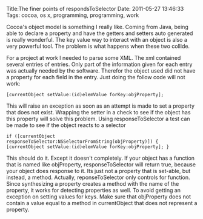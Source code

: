 Title:The finer points of respondsToSelector
Date: 2011-05-27 13:46:33
Tags: cocoa, os x, programming, programming, work

Cocoa's object model is something I really like. Coming from Java, being able
to declare a property and have the getters and setters auto generated is
really wonderful. The key value way to interact with an object is also a very
powerful tool. The problem is what happens when these two collide.

For a project at work I needed to parse some XML. The xml contained several
entries of entries. Only part of the information given for each entry was
actually needed by the software. Therefor the object used did not have a
property for each field in the entry. Just doing the follow code will not
work:

` [currentObject setValue:(id)elemValue forKey:objProperty]; `

This will raise an exception as soon as an attempt is made to set a property
that does not exist. Wrapping the setter in a check to see if the object has
this property will solve this problem. Using responseToSelector a test can be
made to see if the object reacts to a selector

` if ([currentObject responseToSelector:NSSelectorFromString(objProperty)]) {
[currentObject setValue:(id)elemValue forKey:objProperty]; } `

This should do it. Except it doesn't completely. If your object has a function
that is named like objProperty, responseToSelector will return true, because
your object does response to it. Its just not a property that is set-able, but
instead, a method. Actually, reponseToSelector only controls for function.
Since synthesizing a property creates a method with the name of the property,
it works for detecting properties as well. To avoid getting an exception on
setting values for keys. Make sure that objProperty does not contain a value
equal to a method in currentObject that does not represent a property.

